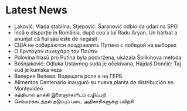 # Latest News
-  Laković: Vlada stabilna; Stjepović: Šaranović odbio da udari na SPO
-  Încă o disparție în România, după cea a lui Radu Aryan. Un bărbat a anunțat că fiul său este de negăsit
-  США не собираются поздравлять Путина с победой на выборах
-  Ο Ερντογάν συνεχάρη τον Πούτιν
-  Polovina hlasů pro Putina byla podvržena, ukázala Špilkinova metoda
-  Bošnjaković: Odluka Ustavnog suda je očekivana, Hajdaš Dončić: Taj sud je kumska veza
-  Валерия Велева: Водещата роля е на ГЕРБ
-  Alimentos Centenario inauguró su nueva planta de distribución en Montevideo
-  கத்தியால் தாக்கி இளைஞா்களிடம் வழிப்பறி
-  செம்மரக்கடத்தல் தடுப்புப் படை அதிகாரிகளுக்கு பயிற்சி
